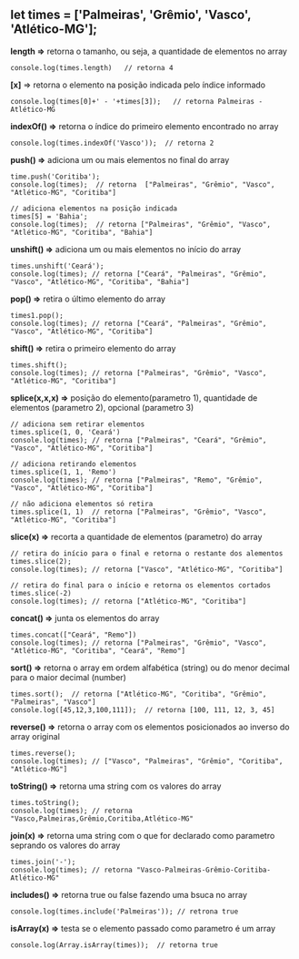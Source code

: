  let times = ['Palmeiras', 'Grêmio', 'Vasco', 'Atlético-MG'];
 ---
**length =>** retorna o tamanho, ou seja, a quantidade de elementos no array

    console.log(times.length)   // retorna 4

**[x]** => retorna o elemento na posição indicada pelo índice informado

    console.log(times[0]+' - '+times[3]);   // retorna Palmeiras - Atlético-MG
    
**indexOf() =>** retorna o índice do primeiro elemento encontrado no array

    console.log(times.indexOf('Vasco'));  // retorna 2
    
**push() =>** adiciona um ou mais elementos no final do array

    time.push('Coritiba');
    console.log(times);  // retorna  ["Palmeiras", "Grêmio", "Vasco", "Atlético-MG", "Coritiba"]
    
    // adiciona elementos na posição indicada
    times[5] = 'Bahia';
    console.log(times);  // retorna ["Palmeiras", "Grêmio", "Vasco", "Atlético-MG", "Coritiba", "Bahia"]

**unshift() =>** adiciona um ou mais elementos no início do array

    times.unshift('Ceará');
    console.log(times); // retorna ["Ceará", "Palmeiras", "Grêmio", "Vasco", "Atlético-MG", "Coritiba", "Bahia"]

**pop() =>** retira o último elemento do array

    times1.pop();
    console.log(times); // retorna ["Ceará", "Palmeiras", "Grêmio", "Vasco", "Atlético-MG", "Coritiba"]

**shift() =>** retira o primeiro elemento do array

    times.shift();
    console.log(times); // retorna ["Palmeiras", "Grêmio", "Vasco", "Atlético-MG", "Coritiba"]

**splice(x,x,x) =>** posição do elemento(parametro 1), quantidade de elementos (parametro 2), opcional (parametro 3)
    
    // adiciona sem retirar elementos
    times.splice(1, 0, 'Ceará')
    console.log(times); // retorna ["Palmeiras", "Ceará", "Grêmio", "Vasco", "Atlético-MG", "Coritiba"]

    // adiciona retirando elementos
    times.splice(1, 1, 'Remo')
    console.log(times); // retorna ["Palmeiras", "Remo", "Grêmio", "Vasco", "Atlético-MG", "Coritiba"]

    // não adiciona elementos só retira
    times.splice(1, 1)  // retorna ["Palmeiras", "Grêmio", "Vasco", "Atlético-MG", "Coritiba"]

**slice(x) =>** recorta a quantidade de elementos (parametro) do array

    // retira do início para o final e retorna o restante dos alementos
    times.slice(2);
    console.log(times); // retorna ["Vasco", "Atlético-MG", "Coritiba"]

    // retira do final para o início e retorna os elementos cortados
    times.slice(-2)
    console.log(times); // retorna ["Atlético-MG", "Coritiba"]

**concat() =>** junta os elementos do array

    times.concat(["Ceará", "Remo"])
    console.log(times); // retorna ["Palmeiras", "Grêmio", "Vasco", "Atlético-MG", "Coritiba", "Ceará", "Remo"]

**sort() =>** retorna o array em ordem alfabética (string) ou do menor decimal para o maior decimal (number)

    times.sort();  // retorna ["Atlético-MG", "Coritiba", "Grêmio", "Palmeiras", "Vasco"]
    console.log([45,12,3,100,111]);  // retorna [100, 111, 12, 3, 45]

**reverse() =>** retorna o array com os elementos posicionados ao inverso do array original

    times.reverse();
    console.log(times); // ["Vasco", "Palmeiras", "Grêmio", "Coritiba", "Atlético-MG"]

**toString() =>** retorna uma string com os valores do array

    times.toString();
    console.log(times); // retorna "Vasco,Palmeiras,Grêmio,Coritiba,Atlético-MG"

**join(x) =>** retorna uma string com o que for declarado como parametro seprando os valores do array

    times.join('-');
    console.log(times); // retorna "Vasco-Palmeiras-Grêmio-Coritiba-Atlético-MG"
    
**includes() =>** retorna true ou false fazendo uma bsuca no array

    console.log(times.include('Palmeiras')); // retrona true

**isArray(x) =>** testa se o elemento passado como parametro é um array

    console.log(Array.isArray(times));  // retorna true
